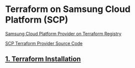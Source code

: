 # Terraform on Samsung Cloud Platform (SCP)

[Samsung Cloud Platform Provider on Terraform Registry](https://registry.terraform.io/providers/SamsungSDSCloud/samsungcloudplatform/latest/docs)

[SCP Terraform Provider Source Code](https://github.com/SamsungSDSCloud/terraform-provider-samsungcloudplatform)

## [1. Terraform Installation](Terraform-Installation.md)
